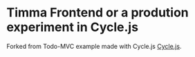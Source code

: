Timma Frontend or a prodution experiment in Cycle.js
===================

Forked from Todo-MVC example made with Cycle.js [Cycle.js](https://github.com/staltz/cycle).


